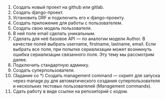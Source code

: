 1. Создать новый проект на github или gitlab.
2. Создать django-проект.
3. Установить DRF и подключить его к django-проекту.
4. Создать приложение для работы с пользователем.
5. Создать свою модель пользователя.
6. В ней поле email сделать уникальным.
7. Сделать для неё базовое API — по аналогии модели Author. 
    В качестве полей выбрать username, firstname, lastname, email. 
    Если выбрать все поля, при попытке сериализации может возникнуть ошибка 
    сериализации связанного поля. Эту тему мы рассмотрим далее.
8. Подключить стандартную админку.
9. Создать суперпользователя.
10. (Задание со *) Создать management command — скрипт для запуска через 
    manage.py 
    для автоматического создания суперпользователя и нескольких тестовых 
    пользователей (Management commands).
11. Сдать работу в виде ссылки на репозиторий с кодом.
